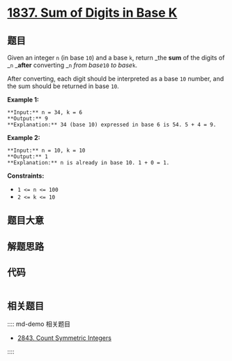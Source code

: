 # [1837. Sum of Digits in Base K](https://leetcode.com/problems/sum-of-digits-in-base-k)

## 题目

Given an integer `n` (in base `10`) and a base `k`, return _the **sum** of the
digits of _`n` _**after** converting _`n` _from base_`10` _to base_`k`.

After converting, each digit should be interpreted as a base `10` number, and
the sum should be returned in base `10`.



**Example 1:**

    
    
    **Input:** n = 34, k = 6
    **Output:** 9
    **Explanation:** 34 (base 10) expressed in base 6 is 54. 5 + 4 = 9.
    

**Example 2:**

    
    
    **Input:** n = 10, k = 10
    **Output:** 1
    **Explanation:** n is already in base 10. 1 + 0 = 1.
    



**Constraints:**

  * `1 <= n <= 100`
  * `2 <= k <= 10`


## 题目大意

## 解题思路

## 代码

```javascript

```

## 相关题目

:::: md-demo 相关题目
- [2843.   Count Symmetric Integers](https://leetcode.com/problems/count-symmetric-integers)

::::
